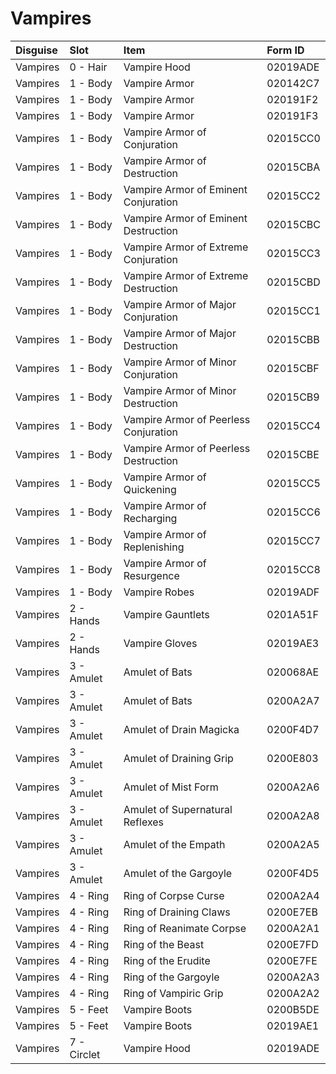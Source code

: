 <!-- TITLE: Vampires -->

# Vampires
Disguise | Slot | Item | Form ID
:--- | :--- | :--- | :---
Vampires | 0 - Hair | Vampire Hood | 02019ADE
Vampires | 1 - Body | Vampire Armor | 020142C7
Vampires | 1 - Body | Vampire Armor | 020191F2
Vampires | 1 - Body | Vampire Armor | 020191F3
Vampires | 1 - Body | Vampire Armor of Conjuration | 02015CC0
Vampires | 1 - Body | Vampire Armor of Destruction | 02015CBA
Vampires | 1 - Body | Vampire Armor of Eminent Conjuration | 02015CC2
Vampires | 1 - Body | Vampire Armor of Eminent Destruction | 02015CBC
Vampires | 1 - Body | Vampire Armor of Extreme Conjuration | 02015CC3
Vampires | 1 - Body | Vampire Armor of Extreme Destruction | 02015CBD
Vampires | 1 - Body | Vampire Armor of Major Conjuration | 02015CC1
Vampires | 1 - Body | Vampire Armor of Major Destruction | 02015CBB
Vampires | 1 - Body | Vampire Armor of Minor Conjuration | 02015CBF
Vampires | 1 - Body | Vampire Armor of Minor Destruction | 02015CB9
Vampires | 1 - Body | Vampire Armor of Peerless Conjuration | 02015CC4
Vampires | 1 - Body | Vampire Armor of Peerless Destruction | 02015CBE
Vampires | 1 - Body | Vampire Armor of Quickening | 02015CC5
Vampires | 1 - Body | Vampire Armor of Recharging | 02015CC6
Vampires | 1 - Body | Vampire Armor of Replenishing | 02015CC7
Vampires | 1 - Body | Vampire Armor of Resurgence | 02015CC8
Vampires | 1 - Body | Vampire Robes | 02019ADF
Vampires | 2 - Hands | Vampire Gauntlets | 0201A51F
Vampires | 2 - Hands | Vampire Gloves | 02019AE3
Vampires | 3 - Amulet | Amulet of Bats | 020068AE
Vampires | 3 - Amulet | Amulet of Bats | 0200A2A7
Vampires | 3 - Amulet | Amulet of Drain Magicka | 0200F4D7
Vampires | 3 - Amulet | Amulet of Draining Grip | 0200E803
Vampires | 3 - Amulet | Amulet of Mist Form | 0200A2A6
Vampires | 3 - Amulet | Amulet of Supernatural Reflexes | 0200A2A8
Vampires | 3 - Amulet | Amulet of the Empath | 0200A2A5
Vampires | 3 - Amulet | Amulet of the Gargoyle | 0200F4D5
Vampires | 4 - Ring | Ring of Corpse Curse | 0200A2A4
Vampires | 4 - Ring | Ring of Draining Claws | 0200E7EB
Vampires | 4 - Ring | Ring of Reanimate Corpse | 0200A2A1
Vampires | 4 - Ring | Ring of the Beast | 0200E7FD
Vampires | 4 - Ring | Ring of the Erudite | 0200E7FE
Vampires | 4 - Ring | Ring of the Gargoyle | 0200A2A3
Vampires | 4 - Ring | Ring of Vampiric Grip | 0200A2A2
Vampires | 5 - Feet | Vampire Boots | 0200B5DE
Vampires | 5 - Feet | Vampire Boots | 02019AE1
Vampires | 7 - Circlet | Vampire Hood | 02019ADE